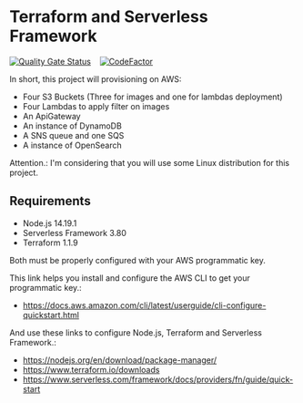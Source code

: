 # Terraform and Serverless Framework

[![Quality Gate Status](https://sonarcloud.io/api/project_badges/measure?project=pdaambrosio_terraform_serverless&metric=alert_status)](https://sonarcloud.io/summary/new_code?id=pdaambrosio_terraform_serverless) &nbsp; &nbsp;[![CodeFactor](https://www.codefactor.io/repository/github/pdaambrosio/terraform_serverless/badge)](https://www.codefactor.io/repository/github/pdaambrosio/terraform_serverless)

In short, this project will provisioning on AWS:

* Four S3 Buckets (Three for images and one for lambdas deployment)
* Four Lambdas to apply filter on images
* An ApiGateway
* An instance of DynamoDB
* A SNS queue and one SQS
* A instance of OpenSearch

Attention.: I'm considering that you will use some Linux distribution for this project.

## Requirements

* Node.js 14.19.1
* Serverless Framework 3.80
* Terraform 1.1.9

Both must be properly configured with your AWS programmatic key.

This link helps you install and configure the AWS CLI to get your programmatic key.:

* https://docs.aws.amazon.com/cli/latest/userguide/cli-configure-quickstart.html

And use these links to configure Node.js, Terraform and Serverless Framework.:

* https://nodejs.org/en/download/package-manager/
* https://www.terraform.io/downloads
* https://www.serverless.com/framework/docs/providers/fn/guide/quick-start
